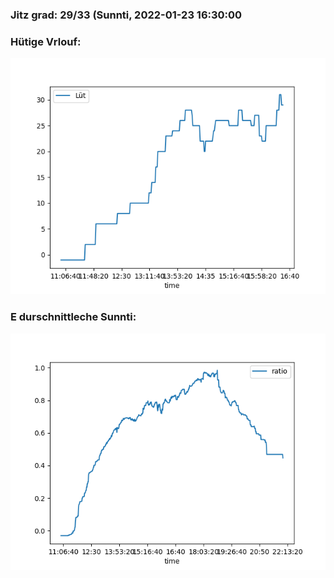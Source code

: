 ### Jitz grad: 29/33 (Sunnti, 2022-01-23 16:30:00

### Hütige Vrlouf:
![Graph](Today.png)

### E durschnittleche Sunnti:
![Graph](Sunnti.png)